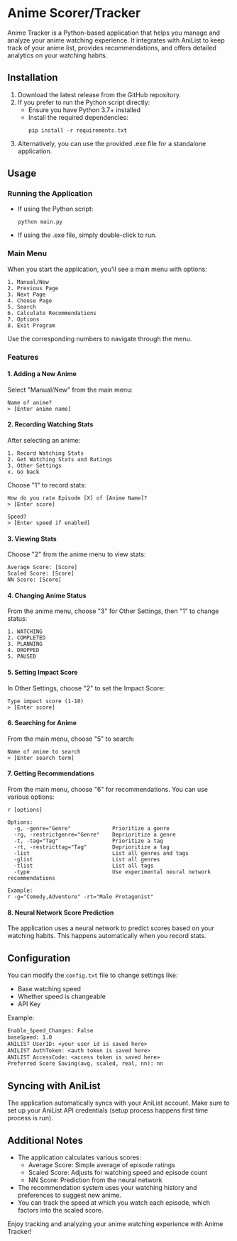 # Anime Scorer/Tracker

Anime Tracker is a Python-based application that helps you manage and analyze your anime watching experience. It integrates with AniList to keep track of your anime list, provides recommendations, and offers detailed analytics on your watching habits.

## Installation

1. Download the latest release from the GitHub repository.
2. If you prefer to run the Python script directly:
   - Ensure you have Python 3.7+ installed
   - Install the required dependencies:
     ```
     pip install -r requirements.txt
     ```
3. Alternatively, you can use the provided .exe file for a standalone application.

## Usage

### Running the Application

- If using the Python script:
  ```
  python main.py
  ```
- If using the .exe file, simply double-click to run.

### Main Menu

When you start the application, you'll see a main menu with options:

```
1. Manual/New
2. Previous Page
3. Next Page
4. Choose Page
5. Search
6. Calculate Recommendations
7. Options
8. Exit Program
```

Use the corresponding numbers to navigate through the menu.

### Features

#### 1. Adding a New Anime

Select "Manual/New" from the main menu:

```
Name of anime?
> [Enter anime name]
```

#### 2. Recording Watching Stats

After selecting an anime:

```
1. Record Watching Stats
2. Get Watching Stats and Ratings
3. Other Settings
x. Go back
```

Choose "1" to record stats:

```
How do you rate Episode [X] of [Anime Name]?
> [Enter score]

Speed?
> [Enter speed if enabled]
```

#### 3. Viewing Stats

Choose "2" from the anime menu to view stats:

```
Average Score: [Score]
Scaled Score: [Score]
NN Score: [Score]
```

#### 4. Changing Anime Status

From the anime menu, choose "3" for Other Settings, then "1" to change status:

```
1. WATCHING
2. COMPLETED
3. PLANNING
4. DROPPED
5. PAUSED
```

#### 5. Setting Impact Score

In Other Settings, choose "2" to set the Impact Score:

```
Type impact score (1-10)
> [Enter score]
```

#### 6. Searching for Anime

From the main menu, choose "5" to search:

```
Name of anime to search
> [Enter search term]
```

#### 7. Getting Recommendations

From the main menu, choose "6" for recommendations. You can use various options:

```
r [options]

Options:
  -g, -genre="Genre"             Prioritize a genre
  -rg, -restrictgenre="Genre"    Deprioritize a genre
  -t, -tag="Tag"                 Prioritize a tag
  -rt, -restricttag="Tag"        Deprioritize a tag
  -list                          List all genres and tags
  -glist                         List all genres
  -tlist                         List all tags
  -type                          Use experimental neural network recommendations

Example:
r -g="Comedy,Adventure" -rt="Male Protagonist"
```

#### 8. Neural Network Score Prediction

The application uses a neural network to predict scores based on your watching habits. This happens automatically when you record stats.

## Configuration

You can modify the `config.txt` file to change settings like:

- Base watching speed
- Whether speed is changeable
- API Key

Example:
```txt
Enable_Speed_Changes: False
baseSpeed: 1.0
ANILIST UserID: <your user id is saved here>
ANILIST AuthToken: <auth token is saved here>
ANILIST AccessCode: <access token is saved here>
Preferred Score Saving(avg, scaled, real, nn): nn
```

## Syncing with AniList

The application automatically syncs with your AniList account. Make sure to set up your AniList API credentials (setup process happens first time process is run).

## Additional Notes

- The application calculates various scores:
  - Average Score: Simple average of episode ratings
  - Scaled Score: Adjusts for watching speed and episode count
  - NN Score: Prediction from the neural network
- The recommendation system uses your watching history and preferences to suggest new anime.
- You can track the speed at which you watch each episode, which factors into the scaled score.

Enjoy tracking and analyzing your anime watching experience with Anime Tracker!
